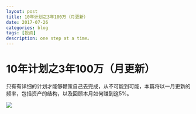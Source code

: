 ```yaml
---
layout: post
title: 10年计划之3年100万（月更新）
date: 2017-07-26
categories: blog
tags: [投资]
description: one step at a time。
---
```


# 10年计划之3年100万（月更新）

只有有详细的计划才能够鞭策自己去完成，从不可能到可能，本篇将以一月更新的频率，包括资产的结构，以及回顾本月如何赚到这5%。

![](http://oam2zfeyb.bkt.clouddn.com/invest_renew.png)



